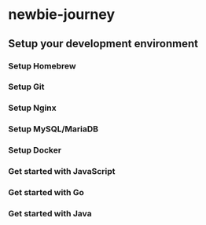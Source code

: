 # newbie-journey

## Setup your development environment

### Setup Homebrew

### Setup Git

### Setup Nginx

### Setup MySQL/MariaDB

### Setup Docker

### Get started with JavaScript

### Get started with Go

### Get started with Java
